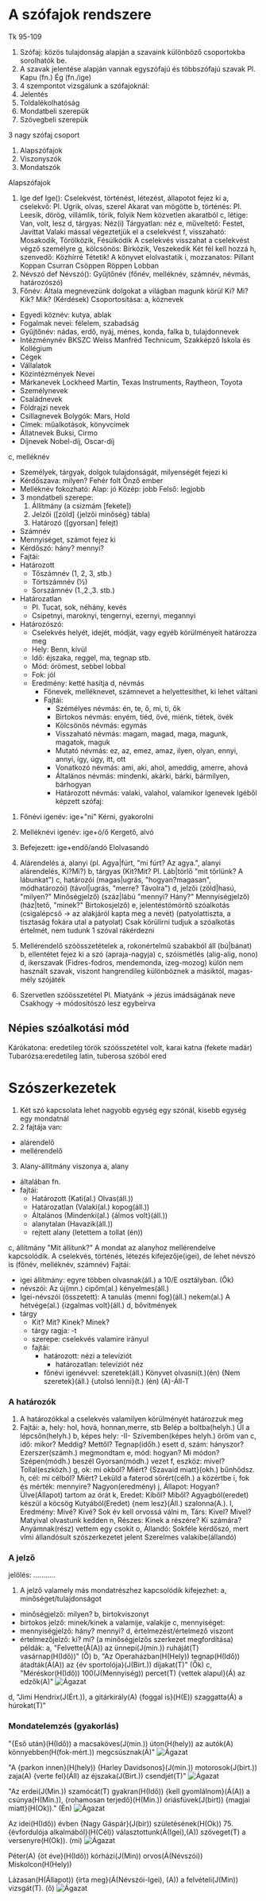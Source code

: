 # A szófajok rendszere
Tk 95-109  
1. Szófaj: közös tulajdonság alapján a szavaink különböző csoportokba sorolhatók be.
2. A szavak jelentése alapján vannak egyszófajú és többszófajú szavak
Pl. 
Kapu (fn.)
Ég (fn./ige)
3. 4 szempontot vizsgálunk a szófajoknál:
1. Jelentés
2. Toldalékolhatóság
3. Mondatbeli szerepük
4. Szövegbeli szerepük

3 nagy szófaj csoport
1. Alapszófajok
2. Viszonyszók
3. Mondatszók

Alapszófajok
1. Ige
def Ige():
Cselekvést, történést, létezést, állapotot fejez ki
a, cselekvő:
Pl. Ugrik, olvas, szerel
Akarat van mögötte
b, történés:
Pl. Leesik, dörög, villámlik, törik, folyik
Nem közvetlen akaratból
c, létige:
Van, volt, lesz
d, tárgyas:
Néz(i)
Tárgyatlan: néz
e, műveltető:
Festet, Javíttat
Valaki mással végeztetjük el a cselekvést
f, visszaható:
Mosakodik, Törölközik, Fésülködik
A cselekvés visszahat a cselekvést végző személyre
g, kölcsönös:
Bírkózik, Veszekedik
Két fél kell hozzá
h, szenvedő:
Közhírré Tétetik! A könyvet elolvastatik
i, mozzanatos:
Pillant
Koppan
Csurran
Csöppen
Röppen
Lobban
2. Névszó
def Névszó():
Gyűjtőnév (főnév, melléknév, számnév, névmás, határozószó)
1. Főnév:
Általa megnevezünk dolgokat a világban magunk körül
Ki? Mi? Kik? Mik? (Kérdések)
Csoportosítása:
a, köznevek
- Egyedi köznév: kutya, ablak
- Fogalmak nevei: félelem, szabadság
- Gyűjtőnév: nádas, erdő, nyáj, ménes, konda, falka
b, tulajdonnevek
- Intézménynév
  BKSZC Weiss Manfréd Technicum, Szakképző Iskola és Kollégium
- Cégek
- Vállalatok
- Közintézmények
Nevei
- Márkanevek
  Lockheed Martin, 
  Texas Instruments,
  Raytheon,
  Toyota
- Személynevek
- Családnevek
- Földrajzi nevek
- Csillagnevek
  Bolygók: Mars, Hold
- Címek: műalkotások, könyvcímek
- Állatnevek
  Buksi, Cirmo
- Díjnevek
  Nobel-díj, Oscar-díj

c, melléknév
  - Személyek, tárgyak, dolgok tulajdonságát, milyenségét fejezi ki
  - Kérdőszava: milyen?
    Fehér folt
    Önző ember
  -  Melléknév fokozható:
  Alap: jó
  Közép: jobb
  Felső: legjobb
  - 3 mondatbeli szerepe:
    1. Állítmány (a csizmám [fekete])
    2.  Jelzői ([zöld] {jelzői minőség} tábla)
    3. Határozó ([gyorsan] felejt)
  - Számnév
  - Mennyiséget, számot fejez ki
  - Kérdőszó: hány? mennyi?
  - Fajtái: 
  - Határozott
    - Tőszámnév (1, 2, 3, stb.)
    - Törtszámnév (½)
    - Sorszámnév (1.,2.,3. stb.)
  - Határozatlan
    - Pl. Tucat, sok, néhány, kevés
    - Csipetnyi, maroknyi, tengernyi, ezernyi, megannyi
- Határozószó:
  - Cselekvés helyét, idejét, módját, vagy egyéb körülményeit határozza meg
  - Hely: Benn, kívül
  - Idő: éjszaka, reggel, ma, tegnap stb.
  - Mód: örömest, sebbel lobbal
  - Fok: jól
  - Eredmény: ketté hasítja
d, névmás
    - Főnevek, melléknevet, számnevet a helyettesíthet, ki lehet váltani
    - Fajtái:
        - Szémélyes névmás: én, te, ő, mi, ti, ők
        - Birtokos névmás: enyém, tiéd, övé, miénk, tiétek, övék
        - Kölcsönös névmás: egymás
        - Visszaható névmás: magam, magad, maga, magunk, magatok, maguk
        - Mutató névmás: ez, az, emez, amaz, ilyen, olyan, ennyi, annyi, így, úgy, itt, ott
        - Vonatkozó névmás: ami, aki, ahol, ameddig, amerre, ahová
        - Általános névmás: mindenki, akárki, bárki, bármilyen, bárhogyan
        - Határozott névmás: valaki, valahol, valamikor
Igenevek
Igéből képzett szófaj:
1. Főnévi igenév: ige+"ni"
Kérni, gyakorolni
2. Melléknévi igenév: ige+ó/ő
Kergető, alvó
 3. Befejezett: ige+endő/andó
Elolvasandó

3. Alárendelés
a, alanyi (pl. Agya|fúrt, "mi fúrt? Az agya.", alanyi alárendelés, Ki?Mi?)
b, tárgyas (Kit?Mit?  Pl. Láb|törlő "mit tőrlünk? A lábunkat")
c, határozói (magas|ugrás, "hogyan?magasan", módhatározói) (távol|ugrás, "merre? Távolra")
d, jelzői (zöld|hasú, "milyen?" Minőségjelző) (száz|lábú "mennyi? Hány?" Mennyiségjelző) (ház|tető, "minek?" Birtokosjelző)
e, jelentéstömörítő szóalkotás (csigalépcső -> az alakjáról kapta meg a nevét) (patyolattiszta, a tisztaság fokára utal a patyolat)
Csak körülírni tudjuk a szóalkotás értelmét, nem tudunk 1 szóval rákérdezni
4. Mellérendelő szóösszetételek
a, rokonértelmű szabakból áll (bú|bánat)
b, ellentétet fejez ki a szó (apraja-nagyja)
c, szóismétlés (alig-alig, nono)
d, ikerszavak
(Fidres-fodros, mendemonda, izeg-mozog) külön nem használt szavak, viszont hangrendileg különböznek a másiktól, magas-mély szójáték
5. Szervetlen szóösszetétel
Pl. Miatyánk -> jézus imádságának neve
Csakhogy -> módosítószó lesz egybeírva

## Népies szóalkotási mód
Kárókatona: eredetileg török szóösszetétel volt, karai katna (fekete madár)
Tubarózsa:eredetileg latin, tuberosa szóból ered

# Szószerkezetek
1. Két szó kapcsolata lehet nagyobb egység egy szónál, kisebb egység egy mondatnál
2. 2 fajtája van:
  - alárendelő
  - mellérendelő
3. Alany-állítmány viszonya
a, alany 
  - általában fn.
  - fajtái:
    - Határozott (Kati(al.) Olvas(áll.))
    - Határozatlan (Valaki(al.) kopog(áll.))
    - Általános (Mindenki(al.) {álmos volt}(áll.))
    - alanytalan (Havazik(áll.))
    - rejtett alany (letettem a tollat (én))

c, állítmány
"Mit állítunk?"
A mondat az alanyhoz mellérendelve kapcsolódik. A cselekvés, történés, létezés kifejezője(igei), de lehet névszó is (főnév, melléknév, számnév)
Fajtái:
  - igei állítmány: egyre többen olvasnak(áll.) a 10/E osztályban. (Ők)
  - névszói: Az új(mn.) cipőm(al.) kényelmes(áll.)
  - Igei-névszói (összetett): A tanulás {menni fog}(áll.) nekem(al.)
A hétvége(al.) {izgalmas volt}(áll.)
d, bővítmények 
- tárgy
  - Kit? Mit? Kinek? Minek?
  - tárgy ragja: -t
  - szerepe: cselekvés valamire irányul
  - fajtái:
    - határozott: nézi a televíziót
      - határozatlan: televíziót néz
    - főnévi igenévvel: szeretek(áll.) Könyvet olvasni(t.)(én)
{Nem szeretek}(áll.) {utolsó lenni}(t.) (én)
(A)-Áll-T

### A határozók
1. A határozókkal a cselekvés valamilyen körülményét határozzuk meg
2. Fajtái:
  a, hely: hol, hová, honnan,merre, stb
    Belép a boltba(helyh.)
    Ül a lépcsőn(helyh.)
  b, képes hely: -II-
    Szívemben(képes helyh.) öröm van
  c, idő: mikor? Meddig? Mettől? 
    Tegnap(időh.) esett
  d, szám: hányszor?
    Ezerszer(számh.) megmondtam
  e, mód: hogyan? Mi módon?
    Szépen(módh.) beszél
    Gyorsan(módh.) vezet
  f, eszköz: mivel? 
    Tollal(eszközh.)
  g, ok: mi okból? Miért?
    {Szavaid miatt}(okh.) bűnhődsz.
  h, cél: mi célból? Miért?
    Leküld a faterod sörért(célh.) a közértbe
  i, fok és mérték: mennyire?
    Nagyon(eredmény)
  j, Állapot: Hogyan?
    Ülve(Állapot) tartom az órát
  k, Eredet: Kiből? Miből?
    Agyagból(eredet) készül a köcsög
    Kutyából(Eredet) {nem lesz}(Áll.) szalonna(A.).
  l, Eredmény: Mivé? Kivé?
    Sok év kell orvossá válni
  m, Társ: Kivel? Mivel?
    Matyival olvastunk kedden
  n, Részes: Kinek a részére? Ki számára?
    Anyámnak(rész) vettem egy csokit
  o, Állandó: Sokféle kérdőszó, mert vlmi állandósult szószerkezetet jelent
    Szerelmes valakibe(állandó)

### A jelző
jelölés: ...........
1. A jelző valamely más mondatrészhez kapcsolódik
kifejezhet:
a, minőséget/tulajdonságot
- minőségjelző: milyen?
b, birtokviszonyt
- birtokos jelző: minek/kinek a valamije, valakije
c, mennyiséget:
- mennyiségjelző: hány? mennyi?
d, értelmezést/értelmező viszont
- értelmezőjelző: ki? mi? (a minőségjelzős szerkezet megfordítása)
példák:
a, "Felvette(Á(A)) az ünnepi(J(min.)) ruháját(T) vasárnap(H(Idő))" (Ő)
b, "Az Operaházban(H(Hely)) tegnap(H(Idő)) átadták(Á(A)) az {év sportolója}(J(Birt.)) díjakat(T)" (Ők)
c, "Méréskor(H(Idő)) 100(J(Mennyiség)) percet(T) {vettek alapul}(Á) az edzők(A)"
![Ágazat](https://cdn.discordapp.com/attachments/1156883147758256150/1194224713170440192/image.png?ex=65c2086f&is=65af936f&hm=0a7522d7ea87b49bea3dc3e2cb9e0789cb4dc54d3e021e8f02ad36ba9fda2a3e&)

d, "Jimi Hendrix(J(Ért.)), a gitárkirály(A) {foggal is}(H(E)) szaggatta(Á) a húrokat(T)"
### Mondatelemzés (gyakorlás)
"{Eső után}(H(Idő)) a macsaköves(J(min.)) úton(H(hely)) az autók(A) könnyebben(H(fok-mért.)) megcsúsznak(Á)"
![Ágazat](https://cdn.discordapp.com/attachments/1156883147758256150/1195336583860195411/image.png?ex=65bcd971&is=65aa6471&hm=908703757533a435e8e1dc46ff8de2602659848500de1552413288670a7db563&)

"A {parkon innen}(H(hely)) {Harley Davidsonos}(J(min.)) motorosok(J(birt.)) zaja(A) {verte fel}(Áll) az éjszaka(J(Birt.)) csendjét(T)"
![Ágazat](https://cdn.discordapp.com/attachments/1156883147758256150/1195339256655253554/image.png?ex=65bcdbef&is=65aa66ef&hm=92401312eb3d40c76e635b61939e7e4cd65f142c557b0cf7b843eccedfc7f392&)

"Az erdei(J(Min.)) szamócát(T) gyakran(H(Idő)) {kell gyomlálnom}(Á(A)) a csúnya(H(Min.)), {rohamosan terjedő}(H(Min.)) óriásfüvek(J(birt)) {magjai miatt}(H(Ok))." (Én)
![Ágazat](https://cdn.discordapp.com/attachments/1156883147758256150/1196764342008418414/image.png?ex=65c20b25&is=65af9625&hm=645e83a1db055c7624eb7018372e44b1df106c8558abf90b82196bbd49665696&)

Az idei(H(Idő)) évben {Nagy Gáspár}(J(bir)) születésének(H(Ok)) 75. {évfordulója alkalmából}(H(Cél)) választottunk(Á(Igei),(A)) szöveget(T) a versenyre(H(Ok)). (mi)
![Ágazat](https://cdn.discordapp.com/attachments/1156883147758256150/1199296875375886377/image.png?ex=65c20740&is=65af9240&hm=ec419d2ec625a6e3a7f4cd40b5712d5ac84b5b8f5bf8f40c839cbb159adc0280&)

Péter(A) {öt éve}(H(Idő)) kórházi(J(Min)) orvos(Á(Névszói)) Miskolcon(H(Hely))

Lázasan(H(Állapot)) {írta meg}(Á(Névszói-Igei), (A)) a felvételi(J(Min)) vizsgát(T). (ő)
![Ágazat](https://cdn.discorda(1)pp(2).com/attachments/1156883147758256150/1199299303609487420/image.png?ex=65c20983&is=65af9483&hm=9e7ebab9c7a50d2f45796826db499c927f979b4c86b289dbe77e2b90cc2e812f&)
